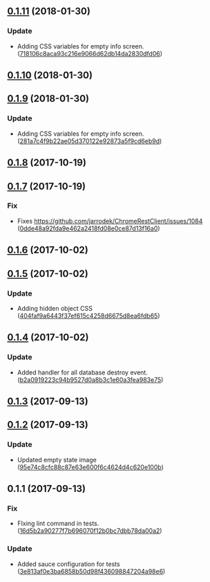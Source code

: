 <a name="0.1.11"></a>
## [0.1.11](https://github.com/advanced-rest-client/saved-menu/compare/0.1.10...0.1.11) (2018-01-30)


### Update

* Adding CSS variables for empty info screen. ([718106c8aca93c216e9066d62db14da2830dfd06](https://github.com/advanced-rest-client/saved-menu/commit/718106c8aca93c216e9066d62db14da2830dfd06))



<a name="0.1.10"></a>
## [0.1.10](https://github.com/advanced-rest-client/saved-menu/compare/0.1.9...0.1.10) (2018-01-30)




<a name="0.1.9"></a>
## [0.1.9](https://github.com/advanced-rest-client/saved-menu/compare/0.1.8...0.1.9) (2018-01-30)


### Update

* Adding CSS variables for empty info screen. ([281a7c4f9b22ae05d370122e92873a5f9cd6eb9d](https://github.com/advanced-rest-client/saved-menu/commit/281a7c4f9b22ae05d370122e92873a5f9cd6eb9d))



<a name="0.1.8"></a>
## [0.1.8](https://github.com/advanced-rest-client/saved-menu/compare/0.1.7...0.1.8) (2017-10-19)




<a name="0.1.7"></a>
## [0.1.7](https://github.com/advanced-rest-client/saved-menu/compare/0.1.6...0.1.7) (2017-10-19)


### Fix

* Fixes https://github.com/jarrodek/ChromeRestClient/issues/1084 ([0dde48a92fda9e462a2418fd08e0ce87d13f16a0](https://github.com/advanced-rest-client/saved-menu/commit/0dde48a92fda9e462a2418fd08e0ce87d13f16a0))



<a name="0.1.6"></a>
## [0.1.6](https://github.com/advanced-rest-client/saved-menu/compare/0.1.5...0.1.6) (2017-10-02)




<a name="0.1.5"></a>
## [0.1.5](https://github.com/advanced-rest-client/saved-menu/compare/0.1.4...0.1.5) (2017-10-02)


### Update

* Adding hidden object CSS ([404faf9a6443f37ef615c4258d6675d8ea6fdb65](https://github.com/advanced-rest-client/saved-menu/commit/404faf9a6443f37ef615c4258d6675d8ea6fdb65))



<a name="0.1.4"></a>
## [0.1.4](https://github.com/advanced-rest-client/saved-menu/compare/0.1.2...0.1.4) (2017-10-02)


### Update

* Added handler for all database destroy event. ([b2a0919223c94b9527d0a8b3c1e60a3fea983e75](https://github.com/advanced-rest-client/saved-menu/commit/b2a0919223c94b9527d0a8b3c1e60a3fea983e75))



<a name="0.1.3"></a>
## [0.1.3](https://github.com/advanced-rest-client/saved-menu/compare/0.1.2...0.1.3) (2017-09-13)




<a name="0.1.2"></a>
## [0.1.2](https://github.com/advanced-rest-client/saved-menu/compare/0.1.1...0.1.2) (2017-09-13)


### Update

* Updated empty state image ([95e74c8cfc88c87e63e600f6c4624d4c620e100b](https://github.com/advanced-rest-client/saved-menu/commit/95e74c8cfc88c87e63e600f6c4624d4c620e100b))



<a name="0.1.1"></a>
## 0.1.1 (2017-09-13)


### Fix

* FIxing lint command in tests. ([16d5b2a90277f7b696070f12b0bc7dbb78da00a2](https://github.com/advanced-rest-client/saved-menu/commit/16d5b2a90277f7b696070f12b0bc7dbb78da00a2))

### Update

* Added sauce configuration for tests ([3e813af0e3ba6858b50d98f436098847204a98e6](https://github.com/advanced-rest-client/saved-menu/commit/3e813af0e3ba6858b50d98f436098847204a98e6))




